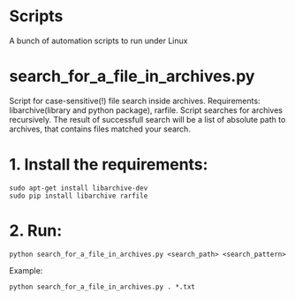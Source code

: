 # Scripts
A bunch of automation scripts to run under Linux

# search_for_a_file_in_archives.py
Script for case-sensitive(!) file search inside archives. Requirements: libarchive(library and python package), rarfile. Script searches for archives recursively. The result of successfull search will be a list of absolute path to archives, that contains files matched your search.

# 1. Install the requirements:
    sudo apt-get install libarchive-dev
    sudo pip install libarchive rarfile
# 2. Run:
    python search_for_a_file_in_archives.py <search_path> <search_pattern>
Example:

    python search_for_a_file_in_archives.py . *.txt
    
